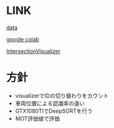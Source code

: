 # LINK

[data](https://drive.google.com/drive/folders/1wEpc4nXIoyCnuZHOevQArHAQ3cOFSP47)

[google colab](https://colab.research.google.com/drive/1YCk3ftas7sNAqLaXaEvbu9y4BQuHJ58L?usp=sharing)

[IntersectionVisualizer](https://github.com/OguchiLab/IntersectionVisualizer.git)

# 方針
- visualizerでIDの切り替わりをカウント
- 車両位置による認識率の違い
- GTX1080TIでDeepSORTを行う
- MOT評価値で評価

